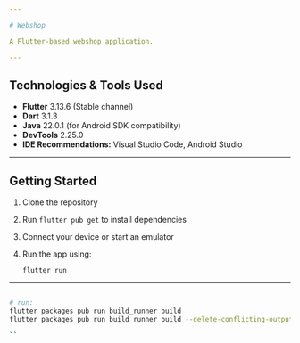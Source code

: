 ```yaml
---

# Webshop

A Flutter-based webshop application.

---
```


## Technologies & Tools Used

* **Flutter** 3.13.6 (Stable channel)
* **Dart** 3.1.3
* **Java** 22.0.1 (for Android SDK compatibility)
* **DevTools** 2.25.0
* **IDE Recommendations:** Visual Studio Code, Android Studio

---

## Getting Started

1. Clone the repository
2. Run `flutter pub get` to install dependencies
3. Connect your device or start an emulator
4. Run the app using:

   ```bash
   flutter run
   ```

---

```bash

# run: 
flutter packages pub run build_runner build
flutter packages pub run build_runner build --delete-conflicting-outputs

``
